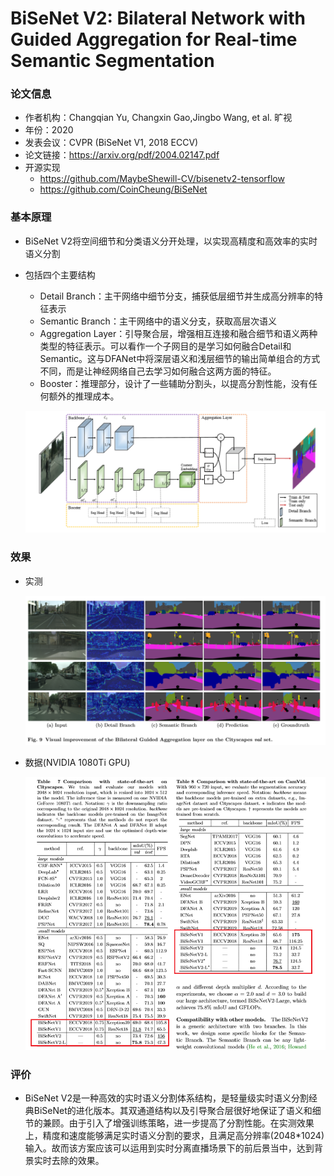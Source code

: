

# BiSeNet V2: Bilateral Network with Guided Aggregation for Real-time Semantic Segmentation
### 论文信息
   - 作者机构：Changqian Yu, Changxin Gao,Jingbo Wang, et al. 旷视
   - 年份：2020 
   - 发表会议：CVPR (BiSeNet V1, 2018 ECCV)
   - 论文链接：https://arxiv.org/pdf/2004.02147.pdf
   - 开源实现
     - https://github.com/MaybeShewill-CV/bisenetv2-tensorflow
     - https://github.com/CoinCheung/BiSeNet

### 基本原理
- BiSeNet V2将空间细节和分类语义分开处理，以实现高精度和高效率的实时语义分割
- 包括四个主要结构
  - Detail Branch：主干网络中细节分支，捕获低层细节并生成高分辨率的特征表示
  - Semantic Branch：主干网络中的语义分支，获取高层次语义 
  - Aggregation Layer：引导聚合层，增强相互连接和融合细节和语义两种类型的特征表示。可以看作一个子网目的是学习如何融合Detail和Semantic。这与DFANet中将深层语义和浅层细节的输出简单组合的方式不同，而是让神经网络自己去学习如何融合这两方面的特征。
  - Booster：推理部分，设计了一些辅助分割头，以提高分割性能，没有任何额外的推理成本。

   ![](./image/BiseNetV2.PNG)

### 效果
- 实测

   ![](./image/BiseNetV2_test.PNG)

- 数据(NVIDIA 1080Ti GPU)

   ![](./image/BiseNetV2_data.PNG)

### 评价
- BiSeNet V2是一种高效的实时语义分割体系结构，是轻量级实时语义分割经典BiSeNet的进化版本。其双通道结构以及引导聚合层很好地保证了语义和细节的兼顾。由于引入了增强训练策略，进一步提高了分割性能。在实测效果上，精度和速度能够满足实时语义分割的要求，且满足高分辨率(2048*1024)输入。故而该方案应该可以运用到实时分离直播场景下的前后景当中，达到背景实时去除的效果。
